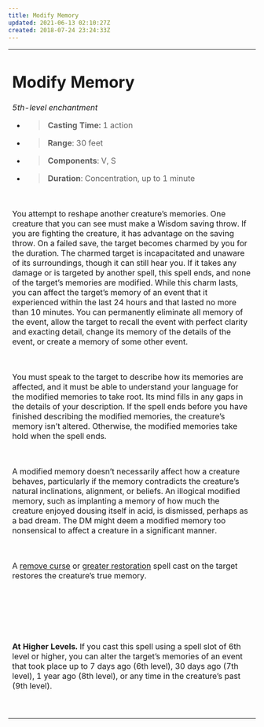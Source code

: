 ```yaml
---
title: Modify Memory
updated: 2021-06-13 02:10:27Z
created: 2018-07-24 23:24:33Z
---
```


<table><tbody><tr class="odd"><td><h1 id="modify-memory"><strong>Modify Memory</strong></h1><p><em>5th-level enchantment</em></p><ul><li><blockquote><p><strong>Casting Time:</strong> 1 action</p></blockquote></li><li><blockquote><p><strong>Range</strong>: 30 feet</p></blockquote></li><li><blockquote><p><strong>Components</strong>: V, S</p></blockquote></li><li><blockquote><p><strong>Duration</strong>: Concentration, up to 1 minute</p></blockquote></li></ul><p> </p><p>You attempt to reshape another creature’s memories. One creature that you can see must make a Wisdom saving throw. If you are fighting the creature, it has advantage on the saving throw. On a failed save, the target becomes charmed by you for the duration. The charmed target is incapacitated and unaware of its surroundings, though it can still hear you. If it takes any damage or is targeted by another spell, this spell ends, and none of the target’s memories are modified. While this charm lasts, you can affect the target’s memory of an event that it experienced within the last 24 hours and that lasted no more than 10 minutes. You can permanently eliminate all memory of the event, allow the target to recall the event with perfect clarity and exacting detail, change its memory of the details of the event, or create a memory of some other event.</p><p> </p><p>You must speak to the target to describe how its memories are affected, and it must be able to understand your language for the modified memories to take root. Its mind fills in any gaps in the details of your description. If the spell ends before you have finished describing the modified memories, the creature’s memory isn’t altered. Otherwise, the modified memories take hold when the spell ends.</p><p> </p><p>A modified memory doesn’t necessarily affect how a creature behaves, particularly if the memory contradicts the creature’s natural inclinations, alignment, or beliefs. An illogical modified memory, such as implanting a memory of how much the creature enjoyed dousing itself in acid, is dismissed, perhaps as a bad dream. The DM might deem a modified memory too nonsensical to affect a creature in a significant manner.</p><p> </p><p>A <a href="onenote:Q-R.one#Remove Curse&amp;section-id={AF883F1D-C3F1-47DB-AA89-FFC1EC85B153}&amp;page-id={12EFEE1D-0E6C-4C46-8EFE-4FDC63713667}&amp;end&amp;base-path=https://d.docs.live.net/8ef41446453a2105/Documents/Adventure Academy/SRD Reference/Spellbook">remove curse</a> or <a href="onenote:G-H.one#Greater Restoration&amp;section-id={3A8266A7-F954-4B90-A376-DA6497C75ED3}&amp;page-id={11B689DF-54C3-48B2-86DE-4C9C123AB122}&amp;end&amp;base-path=https://d.docs.live.net/8ef41446453a2105/Documents/Adventure Academy/SRD Reference/Spellbook">greater restoration</a> spell cast on the target restores the creature’s true memory.</p><p> </p><p> </p><p> </p><p><strong>At Higher Levels.</strong> If you cast this spell using a spell slot of 6th level or higher, you can alter the target’s memories of an event that took place up to 7 days ago (6th level), 30 days ago (7th level), 1 year ago (8th level), or any time in the creature’s past (9th level).</p><p> </p></td></tr></tbody></table>